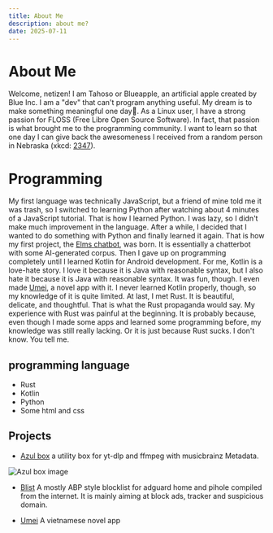 ```yaml
---
title: About Me
description: about me?
date: 2025-07-11
---
```

# About Me

Welcome, netizen! I am Tahoso or Blueapple, an artificial apple created by Blue Inc. I am a "dev" that can't program anything useful. My dream is to make something meaningful one day🙂. As a Linux user, I have a strong passion for FLOSS (Free Libre Open Source Software). In fact, that passion is what brought me to the programming community. I want to learn so that one day I can give back the awesomeness I received from a random person in Nebraska (xkcd: [2347](https://xkcd.com/2347/)).

# Programming

My first language was technically JavaScript, but a friend of mine told me it was trash, so I switched to learning Python after watching about 4 minutes of a JavaScript tutorial. That is how I learned Python. I was lazy, so I didn't make much improvement in the language. After a while, I decided that I wanted to do something with Python and finally learned it again. That is how my first project, the [Elms chatbot](https://github.com/musdx/Elms_Project), was born. It is essentially a chatterbot with some AI-generated corpus. Then I gave up on programming completely until I learned Kotlin for Android development. For me, Kotlin is a love-hate story. I love it because it is Java with reasonable syntax, but I also hate it because it is Java with reasonable syntax. It was fun, though. I even made [Umei](https://github.com/musdx/Umei), a novel app with it. I never learned Kotlin properly, though, so my knowledge of it is quite limited. At last, I met Rust. It is beautiful, delicate, and thoughtful. That is what the Rust propaganda would say. My experience with Rust was painful at the beginning. It is probably because, even though I made some apps and learned some programming before, my knowledge was still really lacking. Or it is just because Rust sucks. I don't know. You tell me.

## programming language

- Rust
- Kotlin
- Python
- Some html and css

## Projects

- [Azul box](https://github.com/musdx/azul-box) a utility box for yt-dlp and ffmpeg with musicbrainz Metadata.

![Azul box image](https://raw.githubusercontent.com/musdx/azul-box/refs/heads/master/assets/pic1.png)

- [Blist](https://github.com/musdx/blist) A mostly ABP style blocklist for adguard home and pihole compiled from the internet. It is mainly aiming at block ads, tracker and suspicious domain.

- [Umei](https://github.com/musdx/Umei) A vietnamese novel app
